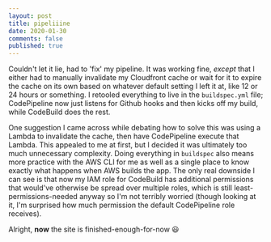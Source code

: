 ```yaml
---
layout: post
title: pipeliiine
date: 2020-01-30
comments: false
published: true
---
```


Couldn't let it lie, had to 'fix' my pipeline. It was working fine, _except_ that I either had to manually invalidate my Cloudfront cache or wait for it to expire the cache on its own based on whatever default setting I left it at, like 12 or 24 hours or something. I retooled everything to live in the `buildspec.yml` file; CodePipeline now just listens for Github hooks and then kicks off my build, while CodeBuild does the rest.

One suggestion I came across while debating how to solve this was using a Lambda to invalidate the cache, then have CodePipeline execute that Lambda. This appealed to me at first, but I decided it was ultimately too much unnecessary complexity. Doing everything in `buildspec` also means more practice with the AWS CLI for me as well as a single place to know exactly what happens when AWS builds the app. The only real downside I can see is that now my IAM role for CodeBuild has additional permissions that would've otherwise be spread over multiple roles, which is still least-permissions-needed anyway so I'm not terribly worried (though looking at it, I'm surprised how much permission the default CodePipeline role receives).

Alright, __now__ the site is finished-enough-for-now 😃
